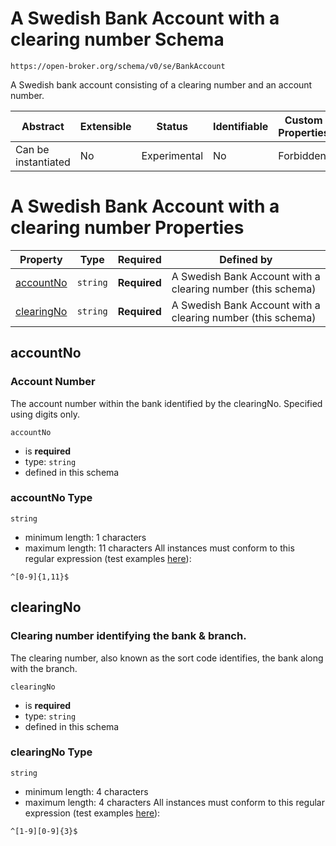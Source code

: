 
# A Swedish Bank Account with a clearing number Schema

```
https://open-broker.org/schema/v0/se/BankAccount
```

A Swedish bank account consisting of a clearing number and an
account number.


| Abstract | Extensible | Status | Identifiable | Custom Properties | Additional Properties | Defined In |
|----------|------------|--------|--------------|-------------------|-----------------------|------------|
| Can be instantiated | No | Experimental | No | Forbidden | Forbidden | [BankAccount.json](BankAccount.json) |

# A Swedish Bank Account with a clearing number Properties

| Property | Type | Required | Defined by |
|----------|------|----------|------------|
| [accountNo](#accountno) | `string` | **Required** | A Swedish Bank Account with a clearing number (this schema) |
| [clearingNo](#clearingno) | `string` | **Required** | A Swedish Bank Account with a clearing number (this schema) |

## accountNo
### Account Number

The account number within the bank identified by the
clearingNo. Specified using digits only.


`accountNo`
* is **required**
* type: `string`
* defined in this schema

### accountNo Type


`string`
* minimum length: 1 characters
* maximum length: 11 characters
All instances must conform to this regular expression 
(test examples [here](https://regexr.com/?expression=%5E%5B0-9%5D%7B1%2C11%7D%24)):
```regex
^[0-9]{1,11}$
```






## clearingNo
### Clearing number identifying the bank &amp; branch.

The clearing number, also known as the sort code identifies, the
bank along with the branch.


`clearingNo`
* is **required**
* type: `string`
* defined in this schema

### clearingNo Type


`string`
* minimum length: 4 characters
* maximum length: 4 characters
All instances must conform to this regular expression 
(test examples [here](https://regexr.com/?expression=%5E%5B1-9%5D%5B0-9%5D%7B3%7D%24)):
```regex
^[1-9][0-9]{3}$
```





